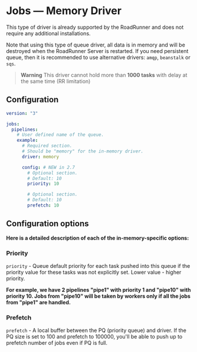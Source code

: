 # Jobs — Memory Driver

This type of driver is already supported by the RoadRunner and does not require any additional installations.

Note that using this type of queue driver, all data is in memory and will be destroyed when the RoadRunner Server is
restarted. If you need persistent queue, then it is recommended to use alternative drivers: `amqp`, `beanstalk`
or `sqs`.

> **Warning**
> This driver cannot hold more than **1000 tasks** with delay at the same time (RR limitation)

## Configuration

```yaml .rr.yaml
version: "3"

jobs:
  pipelines:
    # User defined name of the queue.
    example:
      # Required section.
      # Should be "memory" for the in-memory driver.
      driver: memory

      config: # NEW in 2.7
        # Optional section.
        # Default: 10
        priority: 10

        # Optional section.
        # Default: 10
        prefetch: 10
```

## Configuration options

**Here is a detailed description of each of the in-memory-specific options:**

### Priority

`priority` - Queue default priority for each task pushed into this queue if the priority value for these tasks was not
explicitly set. Lower value - higher priority.

**For example, we have 2 pipelines "pipe1" with priority 1 and "pipe10" with priority 10. Jobs from "pipe10" will be
taken by workers only if all the jobs from "pipe1" are handled.**

### Prefetch

`prefetch` - A local buffer between the PQ (priority queue) and driver. If the PQ size is set to 100 and prefetch to
100000, you'll be able to push up to prefetch number of jobs even if PQ is full.
